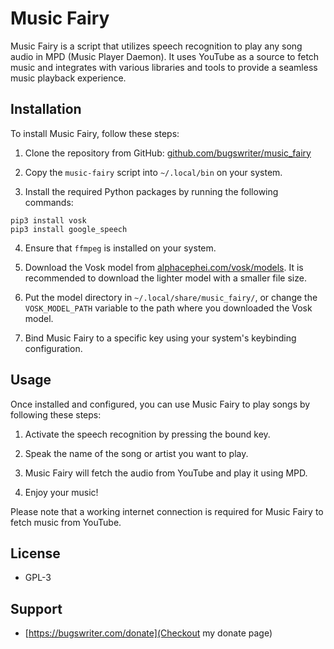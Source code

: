 # Music Fairy

Music Fairy is a script that utilizes speech recognition to play any song audio in MPD (Music Player Daemon). It uses YouTube as a source to fetch music and integrates with various libraries and tools to provide a seamless music playback experience.

## Installation

To install Music Fairy, follow these steps:

1. Clone the repository from GitHub: [github.com/bugswriter/music_fairy](https://github.com/bugswriter/music_fairy)

2. Copy the `music-fairy` script into `~/.local/bin` on your system.

3. Install the required Python packages by running the following commands:

```
pip3 install vosk
pip3 install google_speech
```

4. Ensure that `ffmpeg` is installed on your system.

5. Download the Vosk model from [alphacephei.com/vosk/models](https://alphacephei.com/vosk/models). It is recommended to download the lighter model with a smaller file size.

6. Put the model directory in `~/.local/share/music_fairy/`, or change the `VOSK_MODEL_PATH` variable to the path where you downloaded the Vosk model.

7. Bind Music Fairy to a specific key using your system's keybinding configuration.

## Usage

Once installed and configured, you can use Music Fairy to play songs by following these steps:

1. Activate the speech recognition by pressing the bound key.

2. Speak the name of the song or artist you want to play.

3. Music Fairy will fetch the audio from YouTube and play it using MPD.

4. Enjoy your music!

Please note that a working internet connection is required for Music Fairy to fetch music from YouTube.

## License
- GPL-3

## Support
- [https://bugswriter.com/donate](Checkout my donate page)
